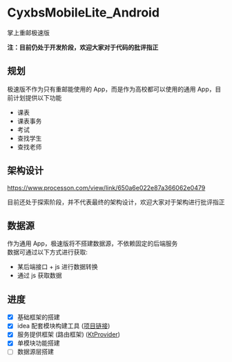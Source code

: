 # CyxbsMobileLite_Android
掌上重邮极速版

**注：目前仍处于开发阶段，欢迎大家对于代码的批评指正**

## 规划
极速版不作为只有重邮能使用的 App，而是作为高校都可以使用的通用 App，目前计划提供以下功能
- 课表
- 课表事务
- 考试
- 查找学生
- 查找老师

## 架构设计
https://www.processon.com/view/link/650a6e022e87a366062e0479

目前还处于探索阶段，并不代表最终的架构设计，欢迎大家对于架构进行批评指正

## 数据源
作为通用 App，极速版将不搭建数据源，不依赖固定的后端服务  
数据可通过以下方式进行获取: 
- 某后端接口 + js 进行数据转换
- 通过 js 获取数据

## 进度
- [x] 基础框架的搭建
- [x] idea 配套模块构建工具 ([项目链接](https://github.com/Cyxbs/CyxbsIdeaPlugin))
- [x] 服务提供框架 (路由框架) ([KtProvider](https://github.com/985892345/KtProvider))
- [x] 单模块功能搭建
- [ ] 数据源层搭建

